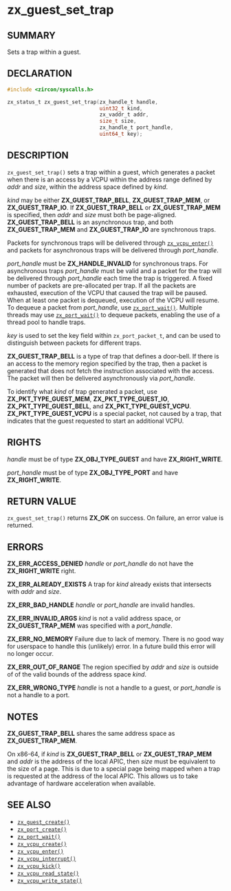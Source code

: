 # zx_guest_set_trap

## SUMMARY

<!-- Contents of this heading updated by update-docs-from-fidl, do not edit. -->

Sets a trap within a guest.

## DECLARATION

<!-- Contents of this heading updated by update-docs-from-fidl, do not edit. -->

```c
#include <zircon/syscalls.h>

zx_status_t zx_guest_set_trap(zx_handle_t handle,
                              uint32_t kind,
                              zx_vaddr_t addr,
                              size_t size,
                              zx_handle_t port_handle,
                              uint64_t key);
```

## DESCRIPTION

`zx_guest_set_trap()` sets a trap within a guest, which generates a packet when
there is an access by a VCPU within the address range defined by *addr* and
*size*, within the address space defined by *kind*.

*kind* may be either **ZX_GUEST_TRAP_BELL**, **ZX_GUEST_TRAP_MEM**, or
**ZX_GUEST_TRAP_IO**. If **ZX_GUEST_TRAP_BELL** or **ZX_GUEST_TRAP_MEM** is
specified, then *addr* and *size* must both be page-aligned.
**ZX_GUEST_TRAP_BELL** is an asynchronous trap, and both **ZX_GUEST_TRAP_MEM**
and **ZX_GUEST_TRAP_IO** are synchronous traps.

Packets for synchronous traps will be delivered through [`zx_vcpu_enter()`] and
packets for asynchronous traps will be delivered through *port_handle*.

*port_handle* must be **ZX_HANDLE_INVALID** for synchronous traps. For
asynchronous traps *port_handle* must be valid and a packet for the trap will be
delivered through *port_handle* each time the trap is triggered. A fixed number
of packets are pre-allocated per trap. If all the packets are exhausted,
execution of the VCPU that caused the trap will be paused. When at least one
packet is dequeued, execution of the VCPU will resume. To dequeue a packet from
*port_handle*, use [`zx_port_wait()`]. Multiple threads may use
[`zx_port_wait()`] to dequeue packets, enabling the use of a thread pool to
handle traps.

*key* is used to set the key field within `zx_port_packet_t`, and can be used to
distinguish between packets for different traps.


**ZX_GUEST_TRAP_BELL** is a type of trap that defines a door-bell. If there is
an access to the memory region specified by the trap, then a packet is generated
that does not fetch the instruction associated with the access. The packet will
then be delivered asynchronously via *port_handle*.

To identify what *kind* of trap generated a packet, use
**ZX_PKT_TYPE_GUEST_MEM**, **ZX_PKT_TYPE_GUEST_IO**, **ZX_PKT_TYPE_GUEST_BELL**,
and **ZX_PKT_TYPE_GUEST_VCPU**. **ZX_PKT_TYPE_GUEST_VCPU** is a special packet,
not caused by a trap, that indicates that the guest requested to start an
additional VCPU.

## RIGHTS

<!-- Contents of this heading updated by update-docs-from-fidl, do not edit. -->

*handle* must be of type **ZX_OBJ_TYPE_GUEST** and have **ZX_RIGHT_WRITE**.

*port_handle* must be of type **ZX_OBJ_TYPE_PORT** and have **ZX_RIGHT_WRITE**.

## RETURN VALUE

`zx_guest_set_trap()` returns **ZX_OK** on success. On failure, an error value is
returned.

## ERRORS

**ZX_ERR_ACCESS_DENIED** *handle* or *port_handle* do not have the
**ZX_RIGHT_WRITE** right.

**ZX_ERR_ALREADY_EXISTS** A trap for *kind* already exists that intersects with
*addr* and *size*.

**ZX_ERR_BAD_HANDLE** *handle* or *port_handle* are invalid handles.

**ZX_ERR_INVALID_ARGS** *kind* is not a valid address space, or
**ZX_GUEST_TRAP_MEM** was specified with a *port_handle*.

**ZX_ERR_NO_MEMORY**  Failure due to lack of memory.
There is no good way for userspace to handle this (unlikely) error.
In a future build this error will no longer occur.

**ZX_ERR_OUT_OF_RANGE** The region specified by *addr* and *size* is outside of
of the valid bounds of the address space *kind*.

**ZX_ERR_WRONG_TYPE** *handle* is not a handle to a guest, or *port_handle* is
not a handle to a port.

## NOTES

**ZX_GUEST_TRAP_BELL** shares the same address space as **ZX_GUEST_TRAP_MEM**.

On x86-64, if *kind* is **ZX_GUEST_TRAP_BELL** or **ZX_GUEST_TRAP_MEM** and *addr*
is the address of the local APIC, then *size* must be equivalent to the size of
a page. This is due to a special page being mapped when a trap is requested at the
address of the local APIC. This allows us to take advantage of hardware
acceleration when available.

## SEE ALSO

 - [`zx_guest_create()`]
 - [`zx_port_create()`]
 - [`zx_port_wait()`]
 - [`zx_vcpu_create()`]
 - [`zx_vcpu_enter()`]
 - [`zx_vcpu_interrupt()`]
 - [`zx_vcpu_kick()`]
 - [`zx_vcpu_read_state()`]
 - [`zx_vcpu_write_state()`]

<!-- References updated by update-docs-from-fidl, do not edit. -->

[`zx_guest_create()`]: guest_create.md
[`zx_port_create()`]: port_create.md
[`zx_port_wait()`]: port_wait.md
[`zx_vcpu_create()`]: vcpu_create.md
[`zx_vcpu_enter()`]: vcpu_enter.md
[`zx_vcpu_interrupt()`]: vcpu_interrupt.md
[`zx_vcpu_kick()`]: vcpu_kick.md
[`zx_vcpu_read_state()`]: vcpu_read_state.md
[`zx_vcpu_write_state()`]: vcpu_write_state.md
